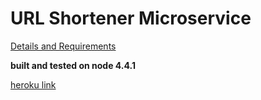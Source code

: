 # URL Shortener Microservice
[Details and Requirements](https://www.freecodecamp.com/challenges/url-shortener-microservice)

**built and tested on node 4.4.1**

[heroku link](https://jomcode-fcc-urlshortener.herokuapp.com)
